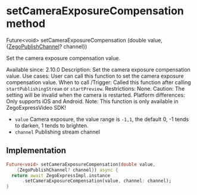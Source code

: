 


# setCameraExposureCompensation method








Future&lt;void> setCameraExposureCompensation
(double value, {[ZegoPublishChannel](../../zego_uikit_prebuilt_live_audio_room/ZegoPublishChannel.md)? channel})





<p>Set the camera exposure compensation value.</p>
<p>Available since: 2.10.0
Description: Set the camera exposure compensation value.
Use cases: User can call this function to set the camera exposure compensation value.
When to call /Trigger: Called this function after calling <code>startPublishingStream</code> or <code>startPreview</code>.
Restrictions: None.
Caution: The setting will be invalid when the camera is restarted.
Platform differences: Only supports iOS and Android.
Note: This function is only available in ZegoExpressVideo SDK!</p>
<ul>
<li><code>value</code> Camera exposure, the value range is <code>-1,1</code>, the default 0, -1 tends to darken, 1 tends to brighten.</li>
<li><code>channel</code> Publishing stream channel</li>
</ul>



## Implementation

```dart
Future<void> setCameraExposureCompensation(double value,
    {ZegoPublishChannel? channel}) async {
  return await ZegoExpressImpl.instance
      .setCameraExposureCompensation(value, channel: channel);
}
```







